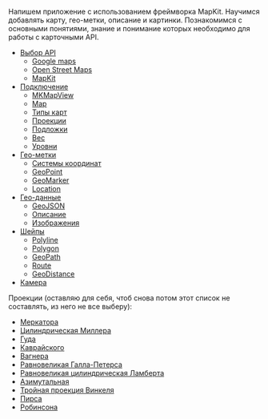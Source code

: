 Напишем приложение с использованием фреймворка MapKit. Научимся добавлять карту, гео-метки,  описание и картинки. Познакомимся с основными понятиями, знание и понимание которых необходимо для работы с карточными API.

- [Выбор API]()
    - [Google maps]()
    - [Open Street Maps]()
    - [MapKit]()
- [Подключение]()
    - [MKMapView]()
    - [Map]()
    - [Типы карт]()
    - [Проекции]()
    - [Подложки]()
    - [Вес]()
    - [Уровни]()
- [Гео-метки]()
    - [Системы координат]()
    - [GeoPoint]()
    - [GeoMarker]()
    - [Location]()
- [Гео-данные]()
    - [GeoJSON]()
    - [Описание]()
    - [Изображения]()
- [Шейпы]()
    - [Polyline]()
    - [Polygon]()
    - [GeoPath]()
    - [Route]()
    - [GeoDistance]()
- [Камера]()

Проекции (оставляю для себя, чтоб снова потом этот список не составлять, из него не все выберу):

- [Меркатора]()
- [Цилиндрическая Миллера]()
- [Гуда]()
- [Каврайского]()
- [Вагнера]()
- [Равновеликая Галла-Петерса]()
- [Равновеликая цилиндрическая Ламберта]()
- [Азимутальная]()
- [Тройная проекция Винкеля]()
- [Пирса]()
- [Робинсона]()
